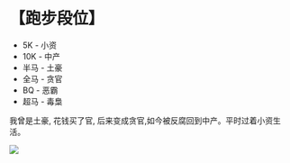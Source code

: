 # 【跑步段位】

- 5K - 小资  
- 10K - 中产  
- 半马 - 土豪  
- 全马 - 贪官  
- BQ - 恶霸
- 超马 - 毒梟

我曾是土豪, 花钱买了官, 后来变成贪官,如今被反腐回到中产。平时过着小资生活。

![](17.jpg)